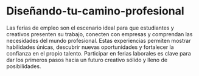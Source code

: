 # Diseñando-tu-camino-profesional
Las ferias de empleo son el escenario ideal para que estudiantes y creativos presenten su trabajo, conecten con empresas y comprendan las necesidades del mundo profesional. Estas experiencias permiten mostrar habilidades únicas, descubrir nuevas oportunidades y fortalecer la confianza en el propio talento. Participar en ferias laborales es clave para dar los primeros pasos hacia un futuro creativo sólido y lleno de posibilidades.
